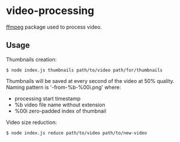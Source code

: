 # video-processing

[ffmpeg](https://github.com/fluent-ffmpeg/node-fluent-ffmpeg) package used to process video.

## Usage
Thumbnails creation:
```
$ node index.js thumbnails path/to/video path/for/thumbnails
```

Thumbnails will be saved at every second of the video at 50% quality.  
Naming pattern is '<startedAt>-from-%b-%00i.png' where:
- <startedAt> processing start timestamp
- %b video file name without extension
- %00i zero-padded index of thumbnail

Video size reduction:
```
$ node index.js reduce path/to/video path/to/new-video
```
